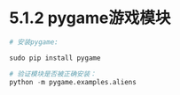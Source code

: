 # 5.1.2 pygame游戏模块


```python
# 安装pygame:

sudo pip install pygame

# 验证模块是否被正确安装：
python -m pygame.examples.aliens
```

